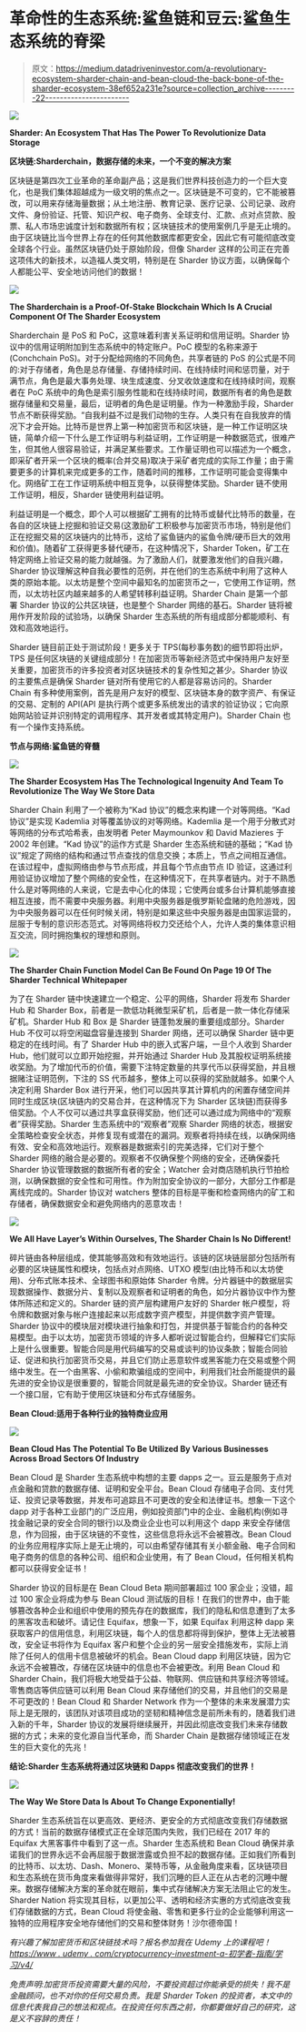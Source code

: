 # 革命性的生态系统:鲨鱼链和豆云:鲨鱼生态系统的脊梁

> 原文：<https://medium.datadriveninvestor.com/a-revolutionary-ecosystem-sharder-chain-and-bean-cloud-the-back-bone-of-the-sharder-ecosystem-38ef652a231e?source=collection_archive---------22----------------------->

![](img/54d74d5e28981ec37dac89356960cc81.png)

**Sharder: An Ecosystem That Has The Power To Revolutionize Data Storage**

**区块链:Sharderchain，数据存储的未来，一个不变的解决方案**

区块链是第四次工业革命的革命副产品；这是我们世界科技创造力的一个巨大变化，也是我们集体超越成为一级文明的焦点之一。区块链是不可变的，它不能被篡改，可以用来存储海量数据；从土地注册、教育记录、医疗记录、公司记录、政府文件、身份验证、托管、知识产权、电子商务、全球支付、汇款、点对点贷款、股票、私人市场忠诚度计划和数据所有权；区块链技术的使用案例几乎是无止境的。由于区块链比当今世界上存在的任何其他数据库都更安全，因此它有可能彻底改变全球各个行业。虽然区块链仍处于原始阶段，但像 Sharder 这样的公司正在完善这项伟大的新技术，以造福人类文明，特别是在 Sharder 协议方面，以确保每个人都能公平、安全地访问他们的数据！

![](img/3e380966162113c71412924874916b94.png)

**The Sharderchain is a Proof-Of-Stake Blockchain Which Is A Crucial Component Of The Sharder Ecosystem**

Sharderchain 是 PoS 和 PoC，这意味着利害关系证明和信用证明。Sharder 协议中的信用证明附加到生态系统中的特定账户。PoC 模型的名称来源于(Conchchain PoS)。对于分配给网络的不同角色，共享者链的 PoS 的公式是不同的:对于存储者，角色是总存储量、存储持续时间、在线持续时间和惩罚量，对于满节点，角色是最大事务处理、块生成速度、分叉收敛速度和在线持续时间，观察者在 PoC 系统中的角色是索引服务性能和在线持续时间，数据所有者的角色是数据存储量和交易量，最后，证明者的角色是证明量。作为一种激励手段，Sharder 节点不断获得奖励。“自我利益不过是我们动物的生存。人类只有在自我放弃的情况下才会开始。比特币是世界上第一种加密货币和区块链，是一种工作证明区块链，简单介绍一下什么是工作证明与利益证明，工作证明是一种数据范式，很难产生，但其他人很容易验证，并满足某些要求。工作量证明也可以描述为一个概念，即采矿者开采一个区块的概率(合并交易)取决于采矿者完成的实际工作量；由于需要更多的计算机来完成更多的工作，随着时间的推移，工作证明可能会变得集中化。网络矿工在工作证明系统中相互竞争，以获得整体奖励。Sharder 链不使用工作证明，相反，Sharder 链使用利益证明。

利益证明是一个概念，即个人可以根据矿工拥有的比特币或替代比特币的数量，在各自的区块链上挖掘和验证交易(这激励矿工积极参与加密货币市场，特别是他们正在挖掘交易的区块链内的比特币，这给了鲨鱼链内的鲨鱼令牌/硬币巨大的效用和价值)。随着矿工获得更多替代硬币，在这种情况下，Sharder Token，矿工在特定网络上验证交易的能力就越强。为了激励人们，就要激发他们的自我兴趣，Sharder 协议理解这种自我必要性的范例，并在他们的生态系统中利用了这种人类的原始本能。以太坊是整个空间中最知名的加密货币之一，它使用工作证明，然而，以太坊社区内越来越多的人希望转移利益证明。Sharder Chain 是第一个部署 Sharder 协议的公共区块链，也是整个 Sharder 网络的基石。Sharder 链将被用作开发阶段的试验场，以确保 Sharder 生态系统的所有组成部分都能顺利、有效和高效地运行。

Sharder 链目前正处于测试阶段！更多关于 TPS(每秒事务数)的细节即将出炉，TPS 是任何区块链的关键组成部分！在加密货币等新经济范式中保持用户友好至关重要，加密货币的许多投资者对区块链技术的复杂性知之甚少。Sharder 协议的主要焦点是确保 Sharder 链对所有使用它的人都是容易访问的。Sharder Chain 有多种使用案例，首先是用户友好的模型、区块链本身的数字资产、有保证的交易、定制的 API(API 是执行两个或更多系统发出的请求的验证协议；它向原始网站验证并识别特定的调用程序、其开发者或其特定用户)。Sharder Chain 也有一个操作支持系统。

**节点与网络:鲨鱼链的脊髓**

![](img/f3c093a524372cdba27d2d6660f40917.png)

**The Sharder Ecosystem Has The Technological Ingenuity And Team To Revolutionize The Way We Store Data**

Sharder Chain 利用了一个被称为“Kad 协议”的概念来构建一个对等网络。“Kad 协议”是实现 Kademlia 对等覆盖协议的对等网络。Kademlia 是一个用于分散式对等网络的分布式哈希表，由发明者 Peter Maymounkov 和 David Mazieres 于 2002 年创建。“Kad 协议”的运作方式是 Sharder 生态系统和链的基础；“Kad 协议”规定了网络的结构和通过节点查找的信息交换；本质上，节点之间相互通信。在该过程中，虚拟网络由参与节点形成，并且每个节点由节点 ID 验证，这通过利用验证协议增加了整个网络的安全性，在这种情况下，在共享者链内。对于不熟悉什么是对等网络的人来说，它是去中心化的体现；它使两台或多台计算机能够直接相互连接，而不需要中央服务器。利用中央服务器是俄罗斯轮盘赌的危险游戏，因为中央服务器可以在任何时候关闭，特别是如果这些中央服务器是由国家运营的，屈服于专制的意识形态范式。对等网络将权力交还给个人，允许人类的集体意识相互交流，同时拥抱集权的理想和原则。

![](img/97cb13e35bc1911310094fb0b5add81e.png)

**The Sharder Chain Function Model Can Be Found On Page 19 Of The Sharder Technical Whitepaper**

为了在 Sharder 链中快速建立一个稳定、公平的网络，Sharder 将发布 Sharder Hub 和 Sharder Box，前者是一款低功耗微型采矿机，后者是一款一体化存储采矿机。Sharder Hub 和 Box 是 Sharder 链蓬勃发展的重要组成部分。Sharder Hub 不仅可以将空闲磁盘容量连接到 Sharder 网络，还可以确保 Sharder 链中更稳定的在线时间。有了 Sharder Hub 中的嵌入式客户端，一旦个人收到 Sharder Hub，他们就可以立即开始挖掘，并开始通过 Sharder Hub 及其股权证明系统接收奖励。为了增加代币的价值，需要下注特定数量的共享代币以获得奖励，并且根据赌注证明范例，下注的 SS 代币越多，整体上可以获得的奖励就越多。如果个人决定利用 Sharder Box 进行开采，他们可以因共享其计算机内的闲置存储空间并同时生成区块(区块链内的交易合并，在这种情况下为 Sharder 区块链)而获得多倍奖励。个人不仅可以通过共享盒获得奖励，他们还可以通过成为网络中的“观察者”获得奖励。Sharder 生态系统中的“观察者”观察 Sharder 网络的状态，根据安全策略检查安全状态，并修复现有或潜在的漏洞。观察者将持续在线，以确保网络有效、安全和高效地运行。观察器是数据索引的完美选择，它们对于整个 Sharder 网络的融合是必要的。观察者不仅确保整个网络的安全，还确保委托 Sharder 协议管理数据的数据所有者的安全；Watcher 会对商店随机执行节拍检测，以确保数据的安全性和可用性。作为附加安全协议的一部分，大部分工作都是离线完成的。Sharder 协议对 watchers 整体的目标是平衡和检查网络内的矿工和存储者，确保数据安全和避免网络内的恶意攻击！

![](img/be3d9b60708fce384aa08cc7ab798c71.png)

**We All Have Layer’s Within Ourselves, The Sharder Chain Is No Different!**

碎片链由各种层组成，使其能够高效和有效地运行。该链的区块链层部分包括所有必要的区块链属性和模块，包括点对点网络、UTXO 模型(由比特币和以太坊使用)、分布式账本技术、全球图书和原始体 Sharder 令牌。分片器链中的数据层实现数据操作、数据分片、复制以及观察者和证明者的角色，如分片器协议中作为整体所陈述和定义的。Sharder 链的资产层构建用户友好的 Sharder 帐户模型，将令牌和数据对象与帐户连接起来以形成数字资产模型，并提供数字资产管理。Sharder 协议中的模块层对模块进行抽象和打包，并提供基于智能合约的各种交易模型。由于以太坊，加密货币领域的许多人都听说过智能合约，但解释它们实际上是什么很重要。智能合同是用代码编写的交易或谈判的协议条款；智能合同验证、促进和执行加密货币交易，并且它们防止恶意软件或黑客能力在交易或整个网络中发生。在一个由黑客、小偷和欺骗组成的空间中，利用我们社会所能提供的最先进的安全协议是很重要的，智能合同就是最先进的安全协议。Sharder 链还有一个接口层，它有助于使用区块链和分布式存储服务。

**Bean Cloud:适用于各种行业的独特商业应用**

![](img/8faf14ed68f92641dc6072e5d0aed7df.png)

**Bean Cloud Has The Potential To Be Utilized By Various Businesses Across Broad Sectors Of Industry**

Bean Cloud 是 Sharder 生态系统中构想的主要 dapps 之一。豆云是服务于点对点金融和贷款的数据存储、证明和安全平台。Bean Cloud 存储电子合同、支付凭证、投资记录等数据，并发布可追踪且不可更改的安全和法律证书。想象一下这个 dapp 对于各种工业部门的广泛应用，例如投资部门中的企业、金融机构(例如寻找金融记录的安全合同的银行)以及商业企业也可以利用这个 dapp 来安全存储信息，作为回报，由于区块链的不变性，这些信息将永远不会被篡改。Bean Cloud 的业务应用程序实际上是无止境的，可以由希望存储其有关小额金融、电子合同和电子商务的信息的各种公司、组织和企业使用，有了 Bean Cloud，任何相关机构都可以获得安全证书！

Sharder 协议的目标是在 Bean Cloud Beta 期间部署超过 100 家企业；没错，超过 100 家企业将成为参与 Bean Cloud 测试版的目标！在我们的世界中，由于能够篡改各种企业和组织中使用的预先存在的数据库，我们的隐私和信息遭到了太多的黑客攻击和破坏。请记住 Equifax，想象一下，如果 Equifax 利用这种 dapp 来获取客户的信用信息，利用区块链，每个人的信息都将得到保护，整体上无法被篡改，安全证书将作为 Equifax 客户和整个企业的另一层安全措施发布，实际上消除了任何人的信用卡信息被破坏的机会。Bean Cloud dapp 利用区块链，因为它永远不会被篡改，存储在区块链中的信息也不会被更改。利用 Bean Cloud 和 Sharder Chain，我们将极大地受益于公益、物联网、供应链和共享经济等领域。零售商店等供应链可以利用 Bean Cloud 来存储他们的交易，并且他们的交易是不可更改的！Bean Cloud 和 Sharder Network 作为一个整体的未来发展潜力实际上是无限的，该团队对该项目成功的坚韧和精神信念是前所未有的，随着我们进入新的千年，Sharder 协议的发展将继续展开，并因此彻底改变我们未来存储数据的方式；未来的变化源自当代革命，而 Sharder Chain 是数据存储领域正在发生的巨大变化的先兆！

**结论:Sharder 生态系统将通过区块链和 Dapps 彻底改变我们的世界！**

![](img/c944646c60cf113349b8a6dd21fbd368.png)

**The Way We Store Data Is About To Change Exponentially!**

Sharder 生态系统旨在以更高效、更经济、更安全的方式彻底改变我们存储数据的方式！当前的数据存储模式正在全球范围内失败，我们已经在 2017 年的 Equifax 大黑客事件中看到了这一点。Sharder 生态系统和 Bean Cloud 确保并承诺我们的世界永远不会再屈服于数据泄露或负担不起的数据存储。正如我们所看到的比特币、以太坊、Dash、Monero、莱特币等，从金融角度来看，区块链项目和生态系统在货币角度来看做得非常好，我们沉睡的巨人正在从古老的沉睡中醒来。数据存储解决方案的革命就在眼前，集中式存储解决方案无法阻止它的发生。Sharder Nation 将实现其目标，以更加公平、透明和经济实惠的方式彻底改变我们存储数据的方式，Bean Cloud 将使金融、零售和更多行业的企业能够利用这一独特的应用程序安全地存储他们的交易和整体财务！沙尔德帝国！

*有兴趣了解加密货币和区块链技术吗？报名参加我在 Udemy 上的课程吧！*[*https://www . udemy . com/cryptocurrency-investment-a-初学者-指南/学习/v4/*](https://www.udemy.com/cryptocurrency-investment-a-beginners-guide/learn/v4/)

*免责声明:加密货币投资需要大量的风险，不要投资超过你能承受的损失！我不是金融顾问，也不对你的任何交易负责。我是 Sharder Token 的投资者，本文中的信息代表我自己的想法和观点。在投资任何东西之前，你都要做好自己的研究，这是义不容辞的责任！*